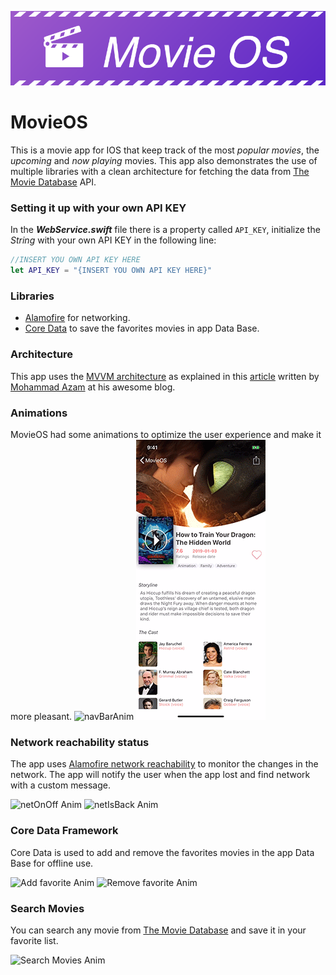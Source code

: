 ![Banner](https://github.com/OscarSantosGH/imagesAndGifs/blob/master/images/banner.png?raw=true "Movie OS")

# MovieOS

This is a movie app for IOS that keep track of the most _popular movies_, the _upcoming_ and _now playing_ movies. This app also demonstrates the use of multiple libraries with a clean architecture for fetching the data from [The Movie Database](https://www.themoviedb.org/) API.


### Setting it up with your own API KEY

In the _**WebService.swift**_ file there is a property called `API_KEY`, initialize the _String_ with your own API KEY in the following line:
```Swift
//INSERT YOU OWN API KEY HERE
let API_KEY = "{INSERT YOU OWN API KEY HERE}"
```

### Libraries

* [Alamofire](https://github.com/Alamofire/Alamofire) for networking.
* [Core Data](https://developer.apple.com/documentation/coredata) to save the favorites movies in app Data Base.


### Architecture
This app uses the [MVVM architecture](https://en.wikipedia.org/wiki/Model%E2%80%93view%E2%80%93viewmodel) as explained in this [article](https://medium.com/@azamsharp/mvvm-in-ios-from-net-perspective-580eb7f4f129) written by [Mohammad Azam](https://medium.com/@azamsharp) at his awesome blog. 

### Animations 
MovieOS had some animations to optimize the user experience and make it more pleasant.
![navBarAnim](https://github.com/OscarSantosGH/MovieOS/blob/master/images/gift/navBarAnim.gif?raw=true "NavBar Animation") ![save Anim](https://github.com/OscarSantosGH/MovieOS/blob/master/images/gift/saveAnim.gif?raw=true "Save Animation")
### Network reachability status

The app uses [Alamofire network reachability](https://github.com/Alamofire/Alamofire/blob/master/Documentation/AdvancedUsage.md#network-reachability) to monitor the changes in the network. The app will notify the user when the app lost and find network with a custom message.

![netOnOff Anim](https://github.com/OscarSantosGH/MovieOS/blob/master/images/gift/networkLost.gif?raw=true "Network Lost Animation") ![netIsBack Anim](https://github.com/OscarSantosGH/MovieOS/blob/master/images/gift/netIsBack.gif?raw=true "Network is back Animation")

### Core Data Framework

Core Data is used to add and remove the favorites movies in the app Data Base for offline use.

![Add favorite Anim](https://github.com/OscarSantosGH/MovieOS/blob/master/images/gift/addFav.gif?raw=true "Add favorite movie Animation") ![Remove favorite Anim](https://github.com/OscarSantosGH/MovieOS/blob/master/images/gift/removeFav.gif?raw=true "Remove favorite movie Animation")

### Search Movies

You can search any movie from [The Movie Database](https://www.themoviedb.org/) and save it in your favorite list.

![Search Movies Anim](https://github.com/OscarSantosGH/MovieOS/blob/master/images/gift/searchView.gif?raw=true "Search movie Animation")
